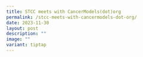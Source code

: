 ```yaml
---
title: STCC meets with CancerModels(dot)org
permalink: /stcc-meets-with-cancermodels-dot-org/
date: 2023-11-30
layout: post
description: ""
image: ""
variant: tiptap
---
```

